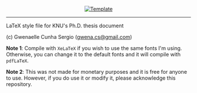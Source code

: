 <div align="center">
  
[![Template](https://img.shields.io/badge/Overleaf-Template-138A06.svg)](https://www.overleaf.com/latex/templates/phd-thesis-template-knu/wzwwnhnmbdjq)
</div>

---

LaTeX style file for KNU's Ph.D. thesis document

(c) Gwenaelle Cunha Sergio (gwena.cs@gmail.com)

**Note 1**: Compile with `XeLaTeX` if you wish to use the same fonts I'm using. Otherwise, you can change it to the default fonts and it will compile with `pdfLaTeX`.

**Note 2**: This was not made for monetary purposes and it is free for anyone to use. However, if you do use it or modify it, please acknowledge this repository.

